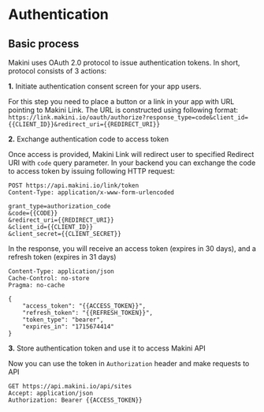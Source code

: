 # Authentication

## Basic process

Makini uses OAuth 2.0 protocol to issue authentication tokens. In short, protocol consists of 3 actions:

**1.** Initiate authentication consent screen for your app users.

For this step you need to place a button or a link in your app with URL pointing to Makini Link.
The URL is constructed using following format: `https://link.makini.io/oauth/authorize?response_type=code&client_id={{CLIENT_ID}}&redirect_uri={{REDIRECT_URI}}`

**2.** Exchange authentication code to access token

Once access is provided, Makini Link will redirect user to specified Redirect URI with `code` query parameter.
In your backend you can exchange the code to access token by issuing following HTTP request:

```
POST https://api.makini.io/link/token
Content-Type: application/x-www-form-urlencoded

grant_type=authorization_code
&code={{CODE}}
&redirect_uri={{REDIRECT_URI}}
&client_id={{CLIENT_ID}}
&client_secret={{CLIENT_SECRET}}
```

In the response, you will receive an access token (expires in 30 days), and a refresh token (expires in 31 days)

```
Content-Type: application/json
Cache-Control: no-store
Pragma: no-cache

{
    "access_token": "{{ACCESS_TOKEN}}",
    "refresh_token": "{{REFRESH_TOKEN}}",
    "token_type": "bearer",
    "expires_in": "1715674414"
}
```

**3.** Store authentication token and use it to access Makini API

Now you can use the token in `Authorization` header and make requests to API

```
GET https://api.makini.io/api/sites
Accept: application/json
Authorization: Bearer {{ACCESS_TOKEN}}
```
